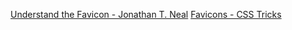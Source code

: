 [Understand the Favicon - Jonathan T. Neal](http://www.jonathantneal.com/blog/understand-the-favicon/)
[Favicons - CSS Tricks](https://css-tricks.com/favicon-quiz/)
